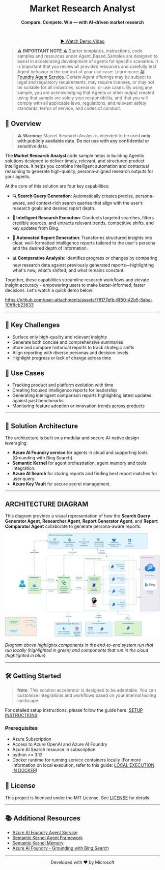<div align="center">
  <h1>
    Market Research Analyst
  </h1>
  <p><strong>Compare. Compete. Win — with AI-driven market research</strong></p>
  <br>
  <p><a href="https://github.com/user-attachments/assets/77d8cf9d-ae3b-41ae-93ee-a00e3250027c">▶️ Watch Demo Video</a></p>

</div>

> ⚠️ **IMPORTANT NOTE** ⚠️
> Starter templates, instructions, code samples and resources under Agent_Based_Samples are designed to assist in accelerating development of agents for specific scenarios. It is important that you review all provided resources and carefully test Agent behavior in the context of your use case: Learn more: [AI Foundry Agent Service](https://learn.microsoft.com/en-us/azure/ai-foundry/agents/overview).
Certain Agent offerings may be subject to legal and regulatory requirements, may require licenses, or may not be suitable for all industries, scenarios, or use cases. By using any sample, you are acknowledging that Agents or other output created using that sample are solely your responsibility, and that you will comply with all applicable laws, regulations, and relevant safety standards, terms of service, and codes of conduct.

## 🚀 Overview

> ⚠️ **Warning:**
> Market Research Analyst is intended to be used **only with publicly available data. Do not use with any confidential or sensitive data.**

The **Market Research Analyst** code sample helps in building Agentic solutions designed to deliver timely, relevant, and structured product intelligence. It helps you combine intelligent automation and contextual reasoning to generate high-quality, persona-aligned research outputs for your agents.

At the core of this solution are four key capabilities:

- **🔍 Search Query Generation**:
  Automatically creates precise, persona-aware, and context-rich search queries that align with the user’s research goals and desired report depth.

- **📡 Intelligent Research Execution**:
  Conducts targeted searches, filters credible sources, and extracts relevant trends, competitive shifts, and key updates from Bing.

- **📝 Automated Report Generation**:
  Transforms structured insights into clear, well-formatted intelligence reports tailored to the user's persona and the desired depth of information.

- **📊 Comparative Analysis**:
  Identifies progress or changes by comparing new research data against previously generated reports—highlighting what's new, what's shifted, and what remains constant.

Together, these capabilities streamline research workflows and elevate insight accuracy - empowering users to make better-informed, faster decisions. Let's watch a quick demo below:

https://github.com/user-attachments/assets/78177efb-6f50-42b5-8aba-10ff8cb23633

---

## 🚧 Key Challenges

- Surface only high-quality and relevant insights
- Generate both concise and comprehensive summaries
- Store and compare historical reports to track strategic shifts
- Align reporting with diverse personas and decision levels
- Highlight progress or lack of change across time

## 💼 Use Cases

- Tracking product and platform evolution with time
- Creating focused intelligence reports for leadership
- Generating intelligent comparison reports highlighting latest updates against past benchmarks
- Monitoring feature adoption or innovation trends across products

---

## 🧠 Solution Architecture

The architecture is built on a modular and secure AI-native design leveraging:

- **Azure AI Foundry service** for agents in cloud and supporting tools (Grounding with Bing Search).
- **Semantic Kernel** for agent orchestration, agent memory and tools integration.
- **Azure AI Search** for storing reports and finding best report matches for user query.
- **Azure Key Vault** for secure secret management.

---

## ARCHITECTURE DIAGRAM

This diagram provides a visual representation of how the **Search Query Generator Agent**, **Researcher Agent**, **Report Generator Agent**, and **Report Comparator Agent** collaborate to generate persona-aware reports.

![Market Research Analyst Solution Architecture](src/solution_accelerators/market_research_analyst/MarketResearchAnalyst_Architecture.png)

*Diagram above highlights components in the end-to-end system run that run locally (highlighted in green) and components that run in the cloud (highlighted in blue).*

---

## 🛠️ Getting Started

> **Note**: This solution accelerator is designed to be adaptable. You can customize integrations and workflows based on your internal tooling landscape.

For detailed setup instructions, please follow the guide here: [SETUP INSTRUCTIONS](src/solution_accelerators/market_research_analyst/SETUP.md)

### Prerequisites

- Azure Subscription
- Access to Azure OpenAI and Azure AI Foundry
- Azure AI Search resource in subscription
- python >= 3.12
- Docker runtime for running service containers locally (For more information on local execution, refer to this guide: [LOCAL EXECUTION IN DOCKER](src/DOCKER.README.md))

## 📄 License

This project is licensed under the MIT License. See [LICENSE](./LICENSE) for details.

---

## 📚 Additional Resources

- [Azure AI Foundry Agent Service](https://learn.microsoft.com/en-us/azure/ai-services/agents/overview)
- [Semantic Kernel Agent Framework](https://learn.microsoft.com/en-us/semantic-kernel/frameworks/agent/?pivots=programming-language-python)
- [Semantic Kernel Memory](https://learn.microsoft.com/en-us/semantic-kernel/concepts/vector-store-connectors/?pivots=programming-language-python)
- [Azure AI Foundry - Grounding with Bing Search](https://learn.microsoft.com/en-us/azure/ai-foundry/agents/how-to/tools/bing-grounding)

---

<div align="center">
  <p>Developed with ❤️ by Microsoft</p>
</div>
